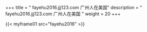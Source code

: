 +++
title = "  fayehu2016.jjj123.com 广州人在美国"
description = "  fayehu2016.jjj123.com 广州人在美国  "
weight = 20
+++

{{< myframe01 src="fayehu2016" >}}

